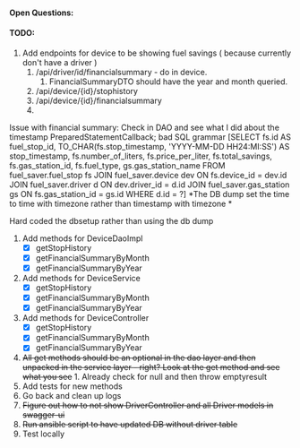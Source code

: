 #### Open Questions:

#### TODO: 
1. Add endpoints for device to be showing fuel savings ( because currently don't have a driver )
	1. /api/driver/id/financialsummary - do in device. 
		1. FinancialSummaryDTO should have the year and month queried. 
	2. /api/device/{id}/stophistory 
	3. /api/device/{id}/financialsummary
	4. 
Issue with financial summary: Check in DAO and see what I did about the timestamp 
 PreparedStatementCallback; bad SQL grammar [SELECT fs.id AS fuel_stop_id, TO_CHAR(fs.stop_timestamp, 'YYYY-MM-DD HH24:MI:SS') AS stop_timestamp, fs.number_of_liters, fs.price_per_liter, fs.total_savings, fs.gas_station_id, fs.fuel_type, gs.gas_station_name FROM fuel_saver.fuel_stop fs JOIN fuel_saver.device dev ON fs.device_id = dev.id JOIN fuel_saver.driver d ON dev.driver_id = d.id JOIN fuel_saver.gas_station gs ON fs.gas_station_id = gs.id WHERE d.id = ?] 
 *The DB dump set the time to time with timezone rather than timestamp with timezone *

Hard coded the dbsetup rather than using the db dump 

1. Add methods for DeviceDaoImpl
	- [x] getStopHistory
	- [x] getFinancialSummaryByMonth
	- [x] getFinancialSummaryByYear
2. Add methods for DeviceService 
	- [x] getStopHistory
	- [x] getFinancialSummaryByMonth
	- [x] getFinancialSummaryByYear
4. Add methods for DeviceController
	- [x] getStopHistory
	- [x] getFinancialSummaryByMonth
	- [x] getFinancialSummaryByYear
5. ~~All get methods should be an optional in the dao layer and then unpacked in the service layer - right? Look at the get method and see what you see~~ 
		1. Already check for null and then throw emptyresult
6. Add tests for new methods
7. Go back and clean up logs
8. ~~Figure out how to not show DriverController and all Driver models in swagger-ui~~
9. ~~Run ansible script to have updated DB without driver table~~
10. Test locally